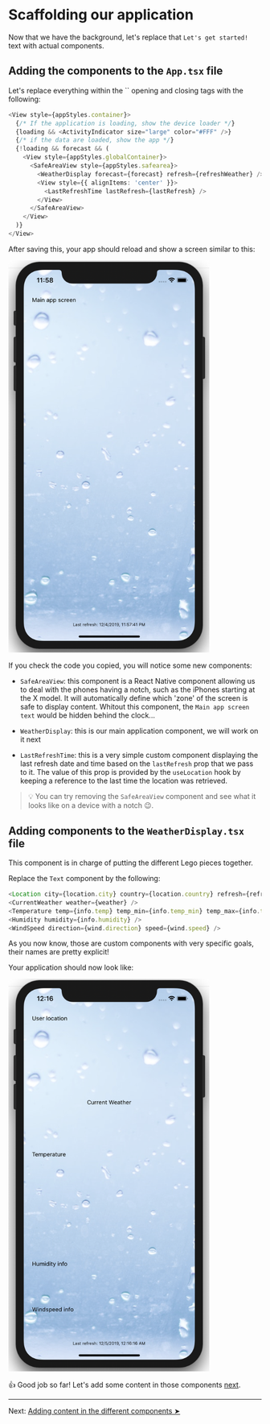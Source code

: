 # Scaffolding our application

Now that we have the background, let's replace that `Let's get started!` text with actual components.

## Adding the components to the `App.tsx` file

Let's replace everything within the `` opening and closing tags with the following:

```typescript
<View style={appStyles.container}>
  {/* If the application is loading, show the device loader */}
  {loading && <ActivityIndicator size="large" color="#FFF" />}
  {/* if the data are loaded, show the app */}
  {!loading && forecast && (
    <View style={appStyles.globalContainer}>
      <SafeAreaView style={appStyles.safearea}>
        <WeatherDisplay forecast={forecast} refresh={refreshWeather} />
        <View style={{ alignItems: 'center' }}>
          <LastRefreshTime lastRefresh={lastRefresh} />
        </View>
      </SafeAreaView>
    </View>
  )}
</View>
```

After saving this, your app should reload and show a screen similar to this:

<img src="../../assets/app/screen_3.png" width="400px"/>

If you check the code you copied, you will notice some new components:

* `SafeAreaView`: this component is a React Native component allowing us to deal with the phones having a notch, such as the iPhones starting at the X model. It will automatically define which 'zone' of the screen is safe to display content. Whitout this component, the `Main app screen text` would be hidden behind the clock...

* `WeatherDisplay`: this is our main application component, we will work on it next

* `LastRefreshTime`: this is a very simple custom component displaying the last refresh date and time based on the `lastRefresh` prop that we pass to it. The value of this prop is provided by the `useLocation` hook by keeping a reference to the last time the location was retrieved.

>💡 You can try removing the `SafeAreaView` component and see what it looks like on a device with a notch 😉.

## Adding components to the `WeatherDisplay.tsx` file

This component is in charge of putting the different Lego pieces together.

Replace the `Text` component by the following:

```typescript
<Location city={location.city} country={location.country} refresh={refresh} />
<CurrentWeather weather={weather} />
<Temperature temp={info.temp} temp_min={info.temp_min} temp_max={info.temp_max} />
<Humidity humidity={info.humidity} />
<WindSpeed direction={wind.direction} speed={wind.speed} />
``` 

As you now know, those are custom components with very specific goals, their names are pretty explicit!

Your application should now look like:

<img src="../../assets/app/screen_4.png" width="400px"/>

👍 Good job so far! Let's add some content in those components [next](./guide_5.md).

---

Next: [Adding content in the different components ➤](./guide_4.md)